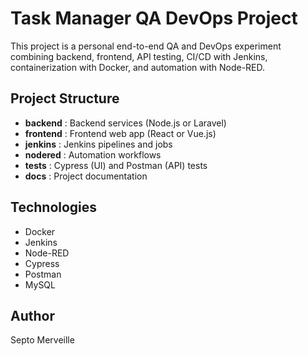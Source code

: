 # Task Manager QA DevOps Project

This project is a personal end-to-end QA and DevOps experiment combining backend, frontend, API testing, CI/CD with Jenkins, containerization with Docker, and automation with Node-RED.

## Project Structure

- **backend** : Backend services (Node.js or Laravel)
- **frontend** : Frontend web app (React or Vue.js)
- **jenkins** : Jenkins pipelines and jobs
- **nodered** : Automation workflows
- **tests** : Cypress (UI) and Postman (API) tests
- **docs** : Project documentation

## Technologies

- Docker
- Jenkins
- Node-RED
- Cypress
- Postman
- MySQL

## Author

Septo Merveille
